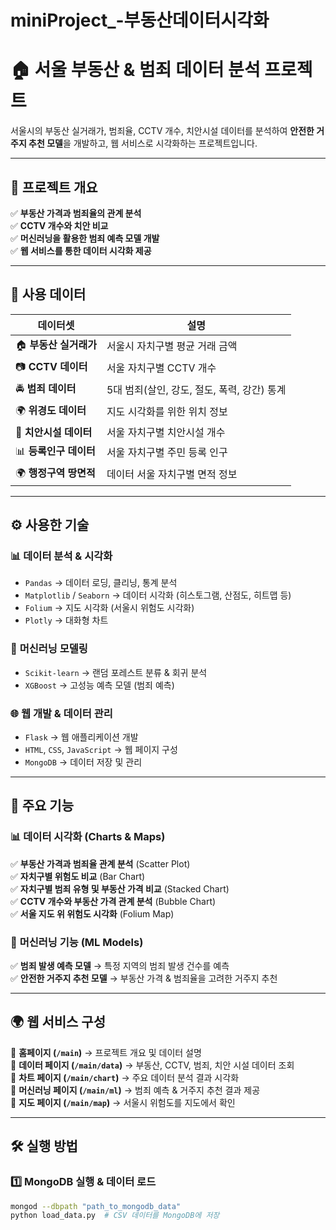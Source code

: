 # miniProject_-부동산데이터시각화

# 🏠 서울 부동산 & 범죄 데이터 분석 프로젝트  

서울시의 부동산 실거래가, 범죄율, CCTV 개수, 치안시설 데이터를 분석하여 **안전한 거주지 추천 모델**을 개발하고, 웹 서비스로 시각화하는 프로젝트입니다.

---

## 📌 프로젝트 개요  

✅ **부동산 가격과 범죄율의 관계 분석**  
✅ **CCTV 개수와 치안 비교**  
✅ **머신러닝을 활용한 범죄 예측 모델 개발**  
✅ **웹 서비스를 통한 데이터 시각화 제공**  

---

## 💾 사용 데이터  

| 데이터셋 | 설명 |
|----------|------------------------------|
| 🏠 **부동산 실거래가** | 서울시 자치구별 평균 거래 금액 |
| 📷 **CCTV 데이터** | 서울 자치구별 CCTV 개수 |
| 🚔 **범죄 데이터** | 5대 범죄(살인, 강도, 절도, 폭력, 강간) 통계 |
| 🌍 **위경도 데이터** | 지도 시각화를 위한 위치 정보 |
| 🚨 **치안시설 데이터** | 서울 자치구별 치안시설 개수 |
| 📊 **등록인구 데이터** |	서울 자치구별 주민 등록 인구 |
| 🌍 **행정구역 땅면적** | 데이터	서울 자치구별 면적 정보 |
---

## ⚙️ 사용한 기술  

### 📊 **데이터 분석 & 시각화**  
- `Pandas` → 데이터 로딩, 클리닝, 통계 분석  
- `Matplotlib` / `Seaborn` → 데이터 시각화 (히스토그램, 산점도, 히트맵 등)  
- `Folium` → 지도 시각화 (서울시 위험도 시각화)  
- `Plotly` → 대화형 차트  

### 🧠 **머신러닝 모델링**  
- `Scikit-learn` → 랜덤 포레스트 분류 & 회귀 분석  
- `XGBoost` → 고성능 예측 모델 (범죄 예측)  

### 🌐 **웹 개발 & 데이터 관리**  
- `Flask` → 웹 애플리케이션 개발  
- `HTML`, `CSS`, `JavaScript` → 웹 페이지 구성  
- `MongoDB` → 데이터 저장 및 관리  

---

## 🚀 주요 기능  

### 📊 **데이터 시각화 (Charts & Maps)**  
✅ **부동산 가격과 범죄율 관계 분석** (Scatter Plot)  
✅ **자치구별 위험도 비교** (Bar Chart)  
✅ **자치구별 범죄 유형 및 부동산 가격 비교** (Stacked Chart)  
✅ **CCTV 개수와 부동산 가격 관계 분석** (Bubble Chart)  
✅ **서울 지도 위 위험도 시각화** (Folium Map)  

### 🤖 **머신러닝 기능 (ML Models)**  
✅ **범죄 발생 예측 모델** → 특정 지역의 범죄 발생 건수를 예측  
✅ **안전한 거주지 추천 모델** → 부동산 가격 & 범죄율을 고려한 거주지 추천  

---

## 🌍 웹 서비스 구성  

🔹 **홈페이지 (`/main`)** → 프로젝트 개요 및 데이터 설명  
🔹 **데이터 페이지 (`/main/data`)** → 부동산, CCTV, 범죄, 치안 시설 데이터 조회  
🔹 **차트 페이지 (`/main/chart`)** → 주요 데이터 분석 결과 시각화  
🔹 **머신러닝 페이지 (`/main/ml`)** → 범죄 예측 & 거주지 추천 결과 제공  
🔹 **지도 페이지 (`/main/map`)** → 서울시 위험도를 지도에서 확인  

---

## 🛠 실행 방법  

### 1️⃣ **MongoDB 실행 & 데이터 로드**  
```bash
mongod --dbpath "path_to_mongodb_data"
python load_data.py  # CSV 데이터를 MongoDB에 저장
